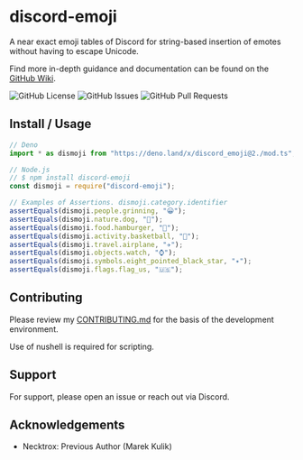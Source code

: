 # discord-emoji

A near exact emoji tables of Discord for string-based insertion of emotes
without having to escape Unicode.

Find more in-depth guidance and documentation can be found on the
[GitHub Wiki](https://github.com/xCykrix/discord_emoji/wiki).

![GitHub License](https://img.shields.io/github/license/xCykrix/discord_emoji?style=for-the-badge&logo=github&cacheSeconds=86400)
![GitHub Issues](https://img.shields.io/github/issues/xCykrix/discord_emoji?style=for-the-badge&logo=github&cacheSeconds=3600)
![GitHub Pull Requests](https://img.shields.io/github/issues-pr/xCykrix/discord_emoji?style=for-the-badge&logo=github&cacheSeconds=3600)

## Install / Usage

```ts
// Deno
import * as dismoji from "https://deno.land/x/discord_emoji@2./mod.ts";

// Node.js
// $ npm install discord-emoji
const dismoji = require("discord-emoji");

// Examples of Assertions. dismoji.category.identifier
assertEquals(dismoji.people.grinning, "😀");
assertEquals(dismoji.nature.dog, "🐶");
assertEquals(dismoji.food.hamburger, "🍔");
assertEquals(dismoji.activity.basketball, "🏀");
assertEquals(dismoji.travel.airplane, "✈️");
assertEquals(dismoji.objects.watch, "⌚");
assertEquals(dismoji.symbols.eight_pointed_black_star, "✴️");
assertEquals(dismoji.flags.flag_us, "🇺🇸");
```

## Contributing

Please review my
[CONTRIBUTING.md](https://github.com/xCykrix/.github/blob/main/.github/CONTRIBUTING.md)
for the basis of the development environment.

Use of nushell is required for scripting.

## Support

For support, please open an issue or reach out via Discord.

## Acknowledgements

- Necktrox: Previous Author (Marek Kulik)
